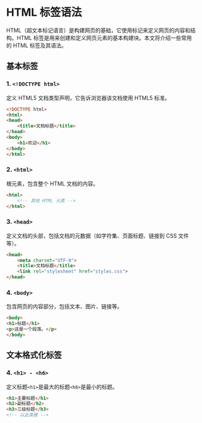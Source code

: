 # HTML 标签语法

HTML（超文本标记语言）是构建网页的基础，它使用标记来定义网页的内容和结构。HTML 标签是用来创建和定义网页元素的基本构建块。本文将介绍一些常用的 HTML 标签及其语法。

## 基本标签

### 1. `<!DOCTYPE html>`

定义 HTML5 文档类型声明，它告诉浏览器该文档使用 HTML5 标准。

```html
<!DOCTYPE html>
<html>
<head>
    <title>文档标题</title>
</head>
<body>
    <h1>欢迎</h1>
</body>
</html>
```
### 2. `<html>`
根元素，包含整个 HTML 文档的内容。
```html
<html>
    <!-- 其他 HTML 元素 -->
</html>
```

### 3. `<head>`
定义文档的头部，包括文档的元数据（如字符集、页面标题、链接到 CSS 文件等）。
```html
<head>
    <meta charset="UTF-8">
    <title>文档标题</title>
    <link rel="stylesheet" href="styles.css">
</head>
```

### 4. `<body>`
包含网页的内容部分，包括文本、图片、链接等。
```html
<body>
<h1>标题</h1>
<p>这是一个段落。</p>
</body>
```

## 文本格式化标签

### 4. `<h1> - <h6>`
定义标题`<h1>`是最大的标题`<h6>`是最小的标题。
```html
<h1>主要标题</h1>
<h2>副标题</h2>
<h3>三级标题</h3>
<!-- 以此类推 -->
``` 







































